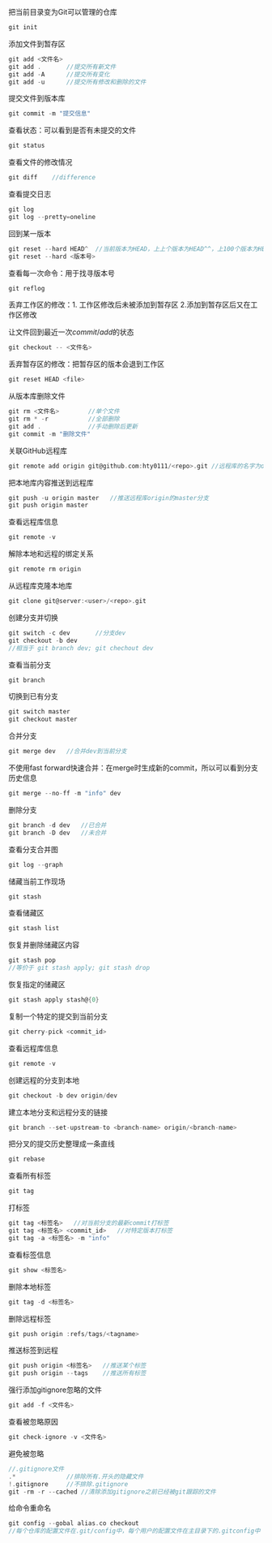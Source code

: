 把当前目录变为Git可以管理的仓库

```c
git init
```

添加文件到暂存区

```c
git add <文件名>
git add .		//提交所有新文件
git add -A		//提交所有变化
git add -u		//提交所有修改和删除的文件
```

提交文件到版本库

```c
git commit -m "提交信息"
```

查看状态：可以看到是否有未提交的文件

```c
git status
```

查看文件的修改情况

```c
git diff	//difference
```

查看提交日志

```c
git log
git log --pretty=oneline
```

回到某一版本

```c
git reset --hard HEAD^	//当前版本为HEAD，上上个版本为HEAD^^，上100个版本为HEAD~100
git reset --hard <版本号>
```

查看每一次命令：用于找寻版本号

```c
git reflog
```

丢弃工作区的修改：1. 工作区修改后未被添加到暂存区 2.添加到暂存区后又在工作区修改

让文件回到最近一次$commit/add$的状态

```c
git checkout -- <文件名>
```

丢弃暂存区的修改：把暂存区的版本会退到工作区

```c
git reset HEAD <file>
```

从版本库删除文件

```c
git rm <文件名>		//单个文件
git rm * -r			  //全部删除
git add .		      //手动删除后更新
git commit -m "删除文件"
```

关联GitHub远程库

```c
git remote add origin git@github.com:hty0111/<repo>.git	//远程库的名字为origin
```

把本地库内容推送到远程库

```c
git push -u origin master	//推送远程库origin的master分支
git push origin master
```

查看远程库信息

```c
git remote -v
```

解除本地和远程的绑定关系

```c
git remote rm origin
```

从远程库克隆本地库

```c
git clone git@server:<user>/<repo>.git
```

创建分支并切换

```v
git switch -c dev		//分支dev
git checkout -b dev
//相当于 git branch dev; git chechout dev
```

查看当前分支

```c
git branch
```

切换到已有分支

```v
git switch master
git checkout master
```

合并分支

```c
git merge dev	//合并dev到当前分支
```

不使用fast forward快速合并：在merge时生成新的commit，所以可以看到分支历史信息

```c
git merge --no-ff -m "info" dev
```

删除分支

```c
git branch -d dev	//已合并
git branch -D dev	//未合并
```

查看分支合并图

```c
git log --graph
```

储藏当前工作现场

```c
git stash
```

查看储藏区

```c
git stash list
```

恢复并删除储藏区内容

```c
git stash pop
//等价于 git stash apply; git stash drop
```

恢复指定的储藏区

```c
git stash apply stash@{0}
```

复制一个特定的提交到当前分支

```c
git cherry-pick <commit_id>
```

查看远程库信息

```c
git remote -v
```

创建远程的分支到本地

```c
git checkout -b dev origin/dev
```

建立本地分支和远程分支的链接

```c
git branch --set-upstream-to <branch-name> origin/<branch-name>
```

把分叉的提交历史整理成一条直线

```c
git rebase
```

查看所有标签

```c
git tag
```

打标签

```c
git tag <标签名>	//对当前分支的最新commit打标签
git tag <标签名> <commit_id>	//对特定版本打标签
git tag -a <标签名> -m "info"
```

查看标签信息

```c
git show <标签名>
```

删除本地标签

```c
git tag -d <标签名>
```

删除远程标签

```c
git push origin :refs/tags/<tagname>
```

推送标签到远程

```c
git push origin <标签名>	//推送某个标签
git push origin --tags	  //推送所有标签
```

强行添加gitignore忽略的文件

```c
git add -f <文件名>
```

查看被忽略原因

```c
git check-ignore -v <文件名>
```

避免被忽略

```c
//.gitignore文件
.*				//排除所有.开头的隐藏文件
!.gitignore		//不排除.gitignore
git -rm -r --cached	//清除添加gitignore之前已经被git跟踪的文件
```

给命令重命名

```c
git config --gobal alias.co checkout
//每个仓库的配置文件在.git/config中，每个用户的配置文件在主目录下的.gitconfig中
```

